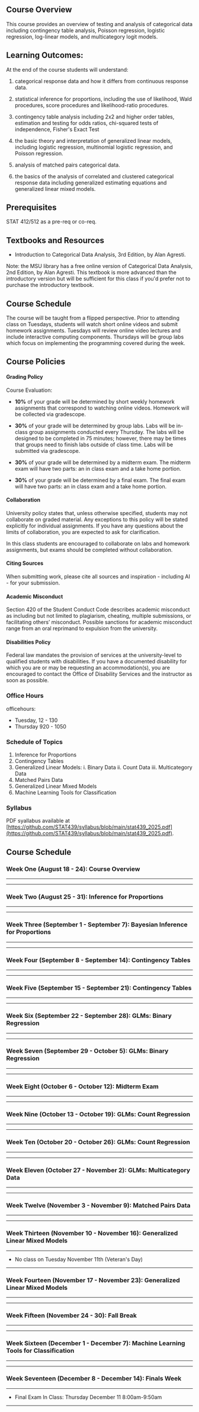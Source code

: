 ## Course Overview

This course provides an overview of testing and analysis of categorical data including contingency table analysis, Poisson regression, logistic regression, log-linear models, and multicategory logit models. 

## Learning Outcomes:

At the end of the course students will understand:

1. categorical response data and how it differs from continuous response data.

2. statistical inference for proportions, including the use of likelihood, Wald procedures, score procedures and likelihood-ratio procedures.

3. contingency table analysis including 2x2 and higher order tables, estimation and testing for odds ratios, chi-squared tests of independence, Fisher's Exact Test

4. the basic theory and interpretation of generalized linear models, including logistic regression, multinomial logistic regression, and Poisson regression.

5. analysis of matched pairs categorical data.

6. the basics of the analysis of correlated and clustered categorical response data including generalized estimating equations and generalized linear mixed models.

## Prerequisites

STAT 412/512 as a pre-req or co-req.


## Textbooks and Resources

- Introduction to Categorical Data Analysis, 3rd Edition, by Alan Agresti.

Note: the MSU library has a free online version of Categorical Data Analysis, 2nd Edition, by Alan Agresti. This textbook is more advanced than the introductory version but will be sufficient for this class if you'd prefer not to purchase the introductory textbook.

## Course Schedule

The course will be taught from a flipped perspective. Prior to attending class on Tuesdays, students will watch short online videos and submit homework assignments. Tuesdays will review online video lectures and include interactive computing components. Thursdays will be group labs which focus on implementing the programming covered during the  week. 

## Course Policies


#### Grading Policy

Course Evaluation:

- **10%** of your grade will be determined by short weekly homework assignments that correspond to watching online videos. Homework will be collected via gradescope.

- **30%** of your grade will be determined by group labs. Labs will be in-class group assignments conducted every Thursday. The labs will be designed to be completed in 75 minutes; however, there may be times that groups need to finish labs outside of class time. Labs will be submitted via gradescope. 

- **30%** of your grade will be determined by a midterm exam. The midterm exam will have two parts: an in class exam and a take home portion.

- **30%** of your grade will be determined by a final exam. The final exam will have two parts: an in class exam and a take home portion.


#### Collaboration
University policy states that, unless otherwise specified, students may not collaborate on graded material. Any exceptions to this policy will be stated explicitly for individual assignments. If you have any questions about the limits of collaboration, you are expected to ask for clarification.

In this class students are encouraged to collaborate on labs and homework assignments, but exams should be completed without collaboration. 

####  Citing Sources

When submitting work, please cite all sources and inspiration - including AI - for your submission.

####  Academic Misconduct
Section 420 of the Student Conduct Code describes academic misconduct as including but not limited to plagiarism, cheating, multiple submissions, or facilitating others’ misconduct. Possible sanctions for academic misconduct range from an oral reprimand to expulsion from the university.

#### Disabilities Policy

Federal law mandates the provision of services at the university-level to qualified students with disabilities. If you have a documented disability for which you are or may be requesting an accommodation(s), you are encouraged to contact the Office of Disability Services and the instructor as soon as possible.

### Office Hours

officehours: 
- Tuesday, 12 - 130
- Thursday 920 - 1050

### Schedule of Topics

1.  Inference for Proportions
2.  Contingency Tables
3.  Generalized Linear Models: 
  i. Binary Data
  ii. Count Data
  iii. Multicategory Data
4. Matched Pairs Data
5. Generalized Linear Mixed Models
6. Machine Learning Tools for Classification

### Syllabus

PDF syallabus available at [https://github.com/STAT439/syllabus/blob/main/stat439_2025.pdf](https://github.com/STAT439/syllabus/blob/main/stat439_2025.pdf).

## Course Schedule


### Week One (August 18 - 24): Course Overview

---



---

### Week Two (August 25 - 31): Inference for Proportions

---

---

### Week Three (September 1 - September 7): Bayesian Inference for Proportions

--- 

---

### Week Four (September 8 - September 14): Contingency Tables

--- 


---

### Week Five (September 15 - September 21): Contingency Tables

--- 

---

### Week Six (September 22 - September 28): GLMs: Binary Regression
---

---
### Week Seven (September 29 - October 5): GLMs: Binary Regression
---


---
### Week Eight (October 6 - October 12): Midterm Exam

---

---
### Week Nine (October 13 - October 19): GLMs: Count Regression
---


---
### Week Ten (October 20 - October 26): GLMs: Count Regression
---

---
### Week Eleven (October 27 - November 2): GLMs: Multicategory Data
---

---
### Week Twelve (November 3 - November 9): Matched Pairs Data
---


---
### Week Thirteen (November 10 - November 16): Generalized Linear Mixed Models
---

- No class on Tuesday November 11th (Veteran's Day)

---
### Week Fourteen (November 17 - November 23): Generalized Linear Mixed Models
---

---
### Week Fifteen (November 24 - 30): Fall Break
---


---
### Week Sixteen (December 1 - December 7):  Machine Learning Tools for Classification
---

  
---
### Week Seventeen (December 8 - December 14): Finals Week
---

- Final Exam In Class: Thursday December 11	8:00am-9:50am

---




